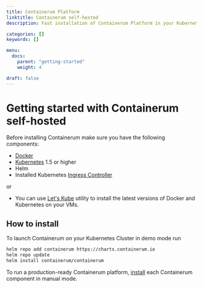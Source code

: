 ```yaml
---
title: Containerum Platform 
linktitle: Containerum self-hosted
description: Fast installation of Containerum Platform in your Kubernetes cluster.

categories: []
keywords: []

menu:
  docs:
    parent: "getting-started"
    weight: 4

draft: false
---
```


# Getting started with Containerum self-hosted
Before installing Containerum make sure you have the following components:

- [Docker](/kubernetes/prerequisites)
- [Kubernetes](/kubernetes/) 1.5 or higher
- Helm
- Installed Kubernetes [Ingress Controller](https://github.com/kubernetes/ingress-nginx)

or

- You can use [Let's Kube](https://github.com/containerum/letskube) utility to install the latest versions of Docker and Kubernetes on your VMs.

## How to install

To launch Containerum on your Kubernetes Cluster in demo mode run

```bash
helm repo add containerum https://charts.containerum.io
helm repo update
helm install containerum/containerum
```

To run a production-ready Containerum platform, [install](/platform/components) each Containerum component in manual mode.

